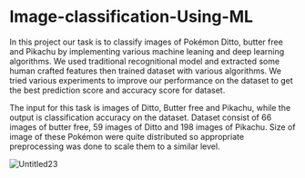 # Image-classification-Using-ML

In this project our task is to classify images of Pokémon Ditto, butter free and Pikachu by implementing various machine 
leaning and deep learning algorithms. We used traditional recognitional model and extracted some human crafted features 
then trained dataset with various algorithms. We tried various experiments to improve our performance on the dataset to 
get the best prediction score and accuracy score for dataset.


The input for this task is images of Ditto, Butter free and Pikachu, while the output is classification accuracy on the 
dataset. Dataset consist of 66 images of butter free, 59 images of Ditto and 198 images of Pikachu. Size of image of these
Pokémon were quite distributed so appropriate preprocessing was done to scale them to a similar level. 

![Untitled23](https://user-images.githubusercontent.com/77916532/107880747-dccf6b80-6f06-11eb-9534-48156b0fe202.png)

